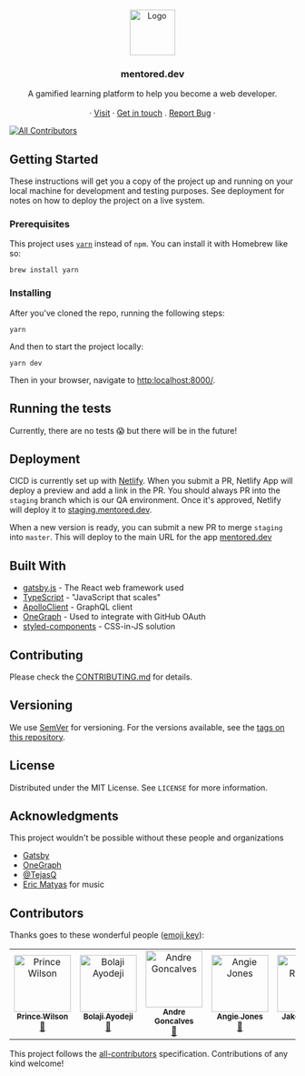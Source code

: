 <br />

<p align="center">
  <a href="https://mentored.dev">
    <img src="https://res.cloudinary.com/dobfxs62e/image/upload/v1560467950/mentored.dev/icon-book.svg" alt="Logo" width="80" height="80">
  </a>

  <h3 align="center">mentored.dev</h3>

  <p align="center">
    A gamified learning platform to help you become a web developer.
    <br />
    <br />
    ·
    <a href="https://mentored.dev">Visit</a>
    ·
    <a href="https://twitter.com/jsjoeio">Get in touch</a>
    .
    <a href="https://github.com/jsjoeio/mentored.dev/issues">Report Bug</a>
    ·
  </p>
</p>

[![All Contributors](https://img.shields.io/badge/all_contributors-7-orange.svg?style=flat-square)](#contributors)

## Getting Started

These instructions will get you a copy of the project up and running on your local machine for development and testing purposes. See deployment for notes on how to deploy the project on a live system.

### Prerequisites

This project uses [`yarn`](https://yarnpkg.com/en/) instead of `npm`. You can install it with Homebrew like so:

```
brew install yarn
```

### Installing

After you've cloned the repo, running the following steps:

```
yarn
```

And then to start the project locally:

```
yarn dev
```

Then in your browser, navigate to [http:localhost:8000/](http:localhost:8000/).

## Running the tests

Currently, there are no tests :scream: but there will be in the future!

## Deployment

CICD is currently set up with [Netlify](https://www.netlify.com/). When you submit a PR, Netlify App will deploy a preview and add a link in the PR. You should always PR into the `staging` branch which is our QA environment. Once it's approved, Netlify will deploy it to [staging.mentored.dev](https://staging.mentored.dev).

When a new version is ready, you can submit a new PR to merge `staging` into `master`. This will deploy to the main URL for the app [mentored.dev](https://mentored.dev)

## Built With

- [gatsby.js](https://www.gatsbyjs.org/) - The React web framework used
- [TypeScript](https://www.typescriptlang.org/) - "JavaScript that scales"
- [ApolloClient](https://www.apollographql.com/) - GraphQL client
- [OneGraph](https://www.onegraph.com/) - Used to integrate with GitHub OAuth
- [styled-components](https://www.styled-components.com/) - CSS-in-JS solution

## Contributing

Please check the [CONTRIBUTING.md](https://github.com/jsjoeio/mentored.dev/blob/master/README.md) for details.

## Versioning

We use [SemVer](http://semver.org/) for versioning. For the versions available, see the [tags on this repository](https://github.com/jsjoeio/mentored.dev/tags).

## License

Distributed under the MIT License. See `LICENSE` for more information.

## Acknowledgments

This project wouldn't be possible without these people and organizations

- [Gatsby](https://gatsby.org)
- [OneGraph](https://www.onegraph.com/)
- [@TejasQ](https://github.com/TejasQ)
- [Eric Matyas](https://www.soundimage.org) for music

## Contributors

Thanks goes to these wonderful people ([emoji key](https://allcontributors.org/docs/en/emoji-key)):

<!-- ALL-CONTRIBUTORS-LIST:START - Do not remove or modify this section -->
<!-- prettier-ignore -->
<table><tr><td align="center"><a href="https://maxcell.me"><img src="https://avatars1.githubusercontent.com/u/8431042?v=4" width="100px;" alt="Prince Wilson"/><br /><sub><b>Prince Wilson</b></sub></a><br /><a href="https://github.com/jsjoeio/mentored.dev/issues?q=author%3Amaxcell" title="Bug reports">🐛</a></td><td align="center"><a href="https://bolajiayodeji.com"><img src="https://avatars2.githubusercontent.com/u/30334776?v=4" width="100px;" alt="Bolaji Ayodeji"/><br /><sub><b>Bolaji Ayodeji</b></sub></a><br /><a href="https://github.com/jsjoeio/mentored.dev/issues?q=author%3ABolajiAyodeji" title="Bug reports">🐛</a></td><td align="center"><a href="https://github.com/andregce"><img src="https://avatars1.githubusercontent.com/u/25963571?v=4" width="100px;" alt="Andre Goncalves"/><br /><sub><b>Andre Goncalves</b></sub></a><br /><a href="https://github.com/jsjoeio/mentored.dev/issues?q=author%3Aandregce" title="Bug reports">🐛</a></td><td align="center"><a href="http://angiejones.tech"><img src="https://avatars0.githubusercontent.com/u/15972783?v=4" width="100px;" alt="Angie Jones"/><br /><sub><b>Angie Jones</b></sub></a><br /><a href="https://github.com/jsjoeio/mentored.dev/issues?q=author%3Aangiejones" title="Bug reports">🐛</a></td><td align="center"><a href="https://jakeriordan.dev"><img src="https://avatars3.githubusercontent.com/u/38506433?v=4" width="100px;" alt="Jake Riordan"/><br /><sub><b>Jake Riordan</b></sub></a><br /><a href="https://github.com/jsjoeio/mentored.dev/issues?q=author%3AHazetheai" title="Bug reports">🐛</a></td><td align="center"><a href="https://twitter.com/tejaskumar_"><img src="https://avatars1.githubusercontent.com/u/9947422?v=4" width="100px;" alt="Tejas Kumar"/><br /><sub><b>Tejas Kumar</b></sub></a><br /><a href="https://github.com/jsjoeio/mentored.dev/commits?author=TejasQ" title="Code">💻</a> <a href="#platform-TejasQ" title="Packaging/porting to new platform">📦</a></td><td align="center"><a href="https://github.com/SQUADBCHRIS"><img src="https://avatars3.githubusercontent.com/u/50125876?v=4" width="100px;" alt="Chris"/><br /><sub><b>Chris</b></sub></a><br /><a href="https://github.com/jsjoeio/mentored.dev/issues?q=author%3ASQUADBCHRIS" title="Bug reports">🐛</a></td></tr></table>

<!-- ALL-CONTRIBUTORS-LIST:END -->

This project follows the [all-contributors](https://github.com/all-contributors/all-contributors) specification. Contributions of any kind welcome!